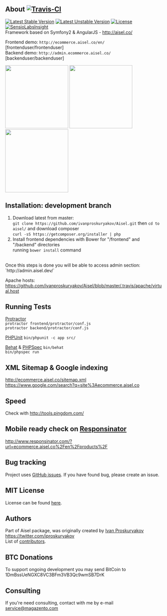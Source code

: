 About [![Travis-CI](https://travis-ci.org/ivanproskuryakov/Aisel.svg?branch=master)](https://travis-ci.org/ivanproskuryakov/Aisel)
-----------------------------------

[![Latest Stable Version](https://poser.pugx.org/aisel/aisel/v/stable.svg)](https://packagist.org/packages/aisel/aisel)
[![Latest Unstable Version](https://poser.pugx.org/aisel/aisel/v/unstable.svg)](https://packagist.org/packages/aisel/aisel)
[![License](https://poser.pugx.org/aisel/aisel/license.svg)](https://packagist.org/packages/aisel/aisel)
<br/>
[![SensioLabsInsight](https://insight.sensiolabs.com/projects/e3761c26-4de8-4679-8645-ddedad0ae4a4/big.png)](https://insight.sensiolabs.com/projects/e3761c26-4de8-4679-8645-ddedad0ae4a4)<br/>
Framework based on Symfony2 & AngularJS - http://aisel.co/

Frontend demo: `http://ecommerce.aisel.co/en/` [frontenduser/frontenduser]<br/>
Backend demo: `http://admin.ecommerce.aisel.co/` [backenduser/backenduser]<br/>

<img width="200" src="http://aisel.co/screenshots/frontend_product_view.png"/>
<img width="200" src="http://aisel.co/screenshots/frontend_dashboard.png"/>
<img width="200" src="http://aisel.co/screenshots/frontend_checkout.png"/>

Installation: development branch
-----------------------------------

1. Download latest from master: <br/>
`git clone https://github.com/ivanproskuryakov/Aisel.git`
then `cd to aisel/` and download composer <br/>
`curl -sS https://getcomposer.org/installer | php` <br/>
2. Install frontend dependencies with Bower for "/frontend" and "/backend" directories<br/>
running `bower install` command
<br/>
Once this steps is done you will be able to access admin section:<br/>
`http://admin.aisel.dev/`<br/>

Apache hosts:<br/>
https://github.com/ivanproskuryakov/Aisel/blob/master/.travis/apache/virtual.host

Running Tests
-----------------------------------
[Protractor](http://angular.github.io/protractor/#/) <br/>
`protractor frontend/protractor/conf.js`<br/>
`protractor backend/protractor/conf.js`<br/>

[PHPUnit](https://phpunit.de/)
`bin/phpunit -c app src/`<br/>

[Behat](http://behat.org) & [PHPSpec](http://phpspec.net/)
`bin/behat`<br/>
`bin/phpspec run`<br/>

XML Sitemap & Google indexing
-----------------------------------
http://ecommerce.aisel.co/sitemap.xml<br/>
https://www.google.com/search?q=site%3Aecommerce.aisel.co

Speed
-----------------------------------
Check with http://tools.pingdom.com/

Mobile ready check on [Responsinator](http://www.responsinator.com/)
-----------------------------------
http://www.responsinator.com/?url=ecommerce.aisel.co%2Fen%2Fproducts%2F

Bug tracking
-----------------------------------
Project uses [GitHub issues](https://github.com/ivanproskuryakov/Aisel/issues).
If you have found bug, please create an issue.

MIT License
-----------------------------------
License can be found [here](https://github.com/ivanproskuryakov/Aisel/blob/master/LICENSE).

Authors
-----------------------------------
Part of Aisel package, was originally created by [Ivan Proskuryakov](https://github.com/ivanproskuryakov) https://twitter.com/iproskuryakov<br/>
List of [contributors](https://github.com/ivanproskuryakov/AiselConfigBundle/graphs/contributors).

BTC Donations
-----------------------------------
To support ongoing development you may send BitCoin to 1DmBssUeNGXC8VC3BFm3VB3Qc9wmSB7DrK

Consulting
-----------------------------------
If you're need consulting, contact with me by e-mail service@magazento.com
